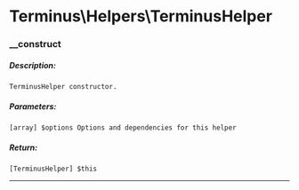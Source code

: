 # Terminus\Helpers\TerminusHelper

### __construct
##### Description:
    TerminusHelper constructor.

##### Parameters:
    [array] $options Options and dependencies for this helper

##### Return:
    [TerminusHelper] $this

---

